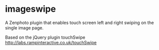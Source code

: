 imageswipe
==========

A Zenphoto plugin that enables touch screen left and right swiping on the single image page.

Based on the jQuery plugin touchSwipe http://labs.rampinteractive.co.uk/touchSwipe
